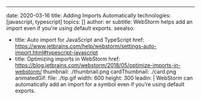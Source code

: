 ---
date: 2020-03-16 title: Adding Imports Automatically technologies: [javascript, typescript] topics: [] author: er subtitle: WebStorm helps add an import even if you're using default exports. seealso:
- title: Auto import for JavaScript and TypeScript href: https://www.jetbrains.com/help/webstorm/settings-auto-import.html#typescript-javascript
- title: Optimizing imports in WebStorm href: https://blog.jetbrains.com/webstorm/2018/05/optimize-imports-in-webstorm/ thumbnail: ./thumbnail.png cardThumbnail: ./card.png animatedGif: file: ./tip.gif width: 600 height: 300 leadin: | WebStorm can automatically add an import for a symbol even if you’re using default exports.
